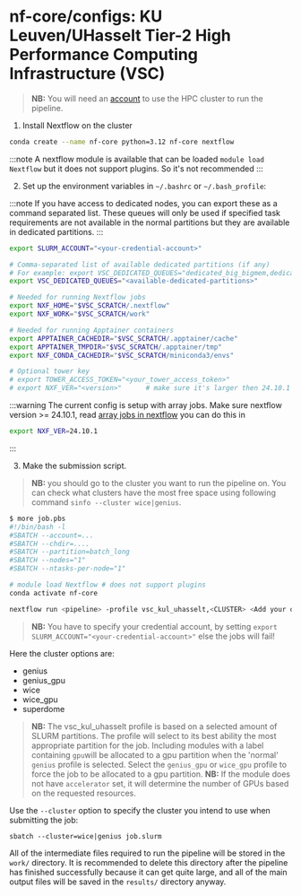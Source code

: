 # nf-core/configs: KU Leuven/UHasselt Tier-2 High Performance Computing Infrastructure (VSC)

> **NB:** You will need an [account](https://docs.vscentrum.be/en/latest/access/getting_access.html#required-steps-to-get-access) to use the HPC cluster to run the pipeline.

1. Install Nextflow on the cluster

```bash
conda create --name nf-core python=3.12 nf-core nextflow
```

:::note
A nextflow module is available that can be loaded `module load Nextflow` but it does not support plugins. So it's not recommended
:::

2. Set up the environment variables in `~/.bashrc` or `~/.bash_profile`:

:::note
If you have access to dedicated nodes, you can export these as a command separated list. These queues will only be used if specified task requirements are not available in the normal partitions but they are available in dedicated partitions.
:::

```bash
export SLURM_ACCOUNT="<your-credential-account>"

# Comma-separated list of available dedicated partitions (if any)
# For example: export VSC_DEDICATED_QUEUES="dedicated_big_bigmem,dedicated_big_gpu"
export VSC_DEDICATED_QUEUES="<available-dedicated-partitions>"

# Needed for running Nextflow jobs
export NXF_HOME="$VSC_SCRATCH/.nextflow"
export NXF_WORK="$VSC_SCRATCH/work"

# Needed for running Apptainer containers
export APPTAINER_CACHEDIR="$VSC_SCRATCH/.apptainer/cache"
export APPTAINER_TMPDIR="$VSC_SCRATCH/.apptainer/tmp"
export NXF_CONDA_CACHEDIR="$VSC_SCRATCH/miniconda3/envs"

# Optional tower key
# export TOWER_ACCESS_TOKEN="<your_tower_access_token>"
# export NXF_VER="<version>"      # make sure it's larger then 24.10.1
```

:::warning
The current config is setup with array jobs. Make sure nextflow version >= 24.10.1, read [array jobs in nextflow](https://www.nextflow.io/docs/latest/process.html#array) you can do this in

```bash
export NXF_VER=24.10.1
```

:::

3. Make the submission script.

> **NB:** you should go to the cluster you want to run the pipeline on. You can check what clusters have the most free space using following command `sinfo --cluster wice|genius`.

```bash
$ more job.pbs
#!/bin/bash -l
#SBATCH --account=...
#SBATCH --chdir=....
#SBATCH --partition=batch_long
#SBATCH --nodes="1"
#SBATCH --ntasks-per-node="1"

# module load Nextflow # does not support plugins
conda activate nf-core

nextflow run <pipeline> -profile vsc_kul_uhasselt,<CLUSTER> <Add your other parameters>
```

> **NB:** You have to specify your credential account, by setting `export SLURM_ACCOUNT="<your-credential-account>"` else the jobs will fail!

Here the cluster options are:

- genius
- genius_gpu
- wice
- wice_gpu
- superdome

> **NB:** The vsc_kul_uhasselt profile is based on a selected amount of SLURM partitions. The profile will select to its best ability the most appropriate partition for the job. Including modules with a label containing `gpu`will be allocated to a gpu partition when the 'normal' `genius` profile is selected. Select the `genius_gpu` or `wice_gpu` profile to force the job to be allocated to a gpu partition.
> **NB:** If the module does not have `accelerator` set, it will determine the number of GPUs based on the requested resources.

Use the `--cluster` option to specify the cluster you intend to use when submitting the job:

```shell
sbatch --cluster=wice|genius job.slurm 
```

All of the intermediate files required to run the pipeline will be stored in the `work/` directory. It is recommended to delete this directory after the pipeline has finished successfully because it can get quite large, and all of the main output files will be saved in the `results/` directory anyway.
